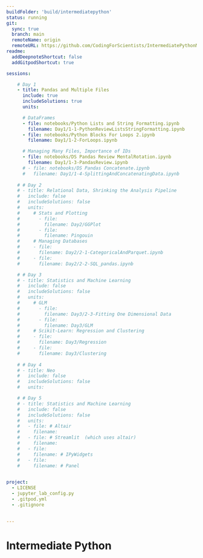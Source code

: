 ```yaml
---
buildFolder: 'build/intermediatepython'
status: running
git:
  sync: true
  branch: main
  remoteName: origin
  remoteURL: https://github.com/CodingForScientists/IntermediatePythonMPI2022
readme:
  addDeepnoteShortcut: false
  addGitpodShortcut: true

sessions:

    # Day 1
    - title: Pandas and Multiple Files
      include: true
      includeSolutions: true
      units:

      # DataFrames
      - file: notebooks/Python Lists and String Formatting.ipynb
        filename: Day1/1-1-PythonReviewListsStringFormatting.ipynb
      - file: notebooks/Python Blocks For Loops 2.ipynb
        filename: Day1/1-2-ForLoops.ipynb     

      # Managing Many Files, Importance of IDs
      - file: notebooks/DS Pandas Review MentalRotation.ipynb
        filename: Day1/1-3-PandasReview.ipynb
      # - file: notebooks/DS Pandas Concatenate.ipynb
      #   filename: Day1/1-4-SplittingAndConcatenatingData.ipynb
      
    # # Day 2
    # - title: Relational Data, Shrinking the Analysis Pipeline
    #   include: false
    #   includeSolutions: false
    #   units:
    #     # Stats and Plotting
    #       - file:
    #         filename: Day2/GGPlot
    #       - file:
    #         filename: Pingouin
    #     # Managing Databases
    #     - file:
    #       filename: Day2/2-1-CategoricalAndParquet.ipynb
    #     - file:
    #       filename: Day2/2-2-SQL_pandas.ipynb

    # # Day 3
    # - title: Statistics and Machine Learning
    #   include: false
    #   includeSolutions: false
    #   units:
    #     # GLM
    #       - file:
    #         filename: Day3/2-3-Fitting One Dimensional Data
    #       - file:
    #         filename: Day3/GLM
    #     # Scikit-Learn: Regression and Clustering
    #     - file:
    #       filename: Day3/Regression
    #     - file:
    #       filename: Day3/Clustering
    
    # # Day 4
    # - title: Neo
    #   include: false
    #   includeSolutions: false
    #   units:

    # # Day 5
    # - title: Statistics and Machine Learning
    #   include: false
    #   includeSolutions: false
    #   units:
    #   - file: # Altair
    #     filename: 
    #   - file: # Streamlit  (which uses altair)
    #     filename: 
    #   - file:   
    #     filename: # IPyWidgets
    #   - file: 
    #     filename: # Panel

    
project:
  - LICENSE
  - jupyter_lab_config.py
  - .gitpod.yml
  - .gitignore
  

---
```




# Intermediate Python
